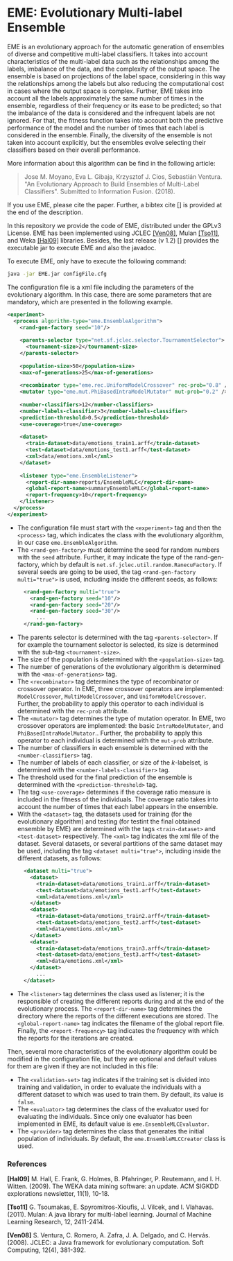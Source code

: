 # EME: Evolutionary Multi-label Ensemble

EME is an evolutionary approach for the automatic generation of ensembles of diverse and competitive multi-label classifiers. It takes into account characteristics of the multi-label data such as the relationships among the labels, imbalance of the data, and the complexity of the output space. The ensemble is based on projections of the label space, considering in this way the relationships among the labels but also reducing the computational cost in cases where the output space is complex. Further, EME takes into account all the labels approximately the same number of times in the ensemble, regardless of their frequency or its ease to be predicted; so that the imbalance of the data is considered and the infrequent labels are not ignored. For that, the fitness function takes into account both the predictive performance of the model and the number of times that each label is considered in the ensemble. Finally, the diversity of the ensemble is not taken into account explicitly, but the ensembles evolve selecting their classifiers based on their overall performance.

More information about this algorithm can be find in the following article:
> Jose M. Moyano, Eva L. Gibaja, Krzysztof J. Cios, Sebastián Ventura. "An Evolutionary Approach to Build Ensembles of Multi-Label Classifiers". Submitted to Information Fusion. (2018).

If you use EME, please cite the paper. Further, a bibtex cite [] is provided at the end of the description.

In this repository we provide the code of EME, distributed under the GPLv3 License. EME has been implemented using JCLEC [[Ven08]](#Ven08), Mulan [[Tso11]](#Tso11), and Weka [[Hal09]](#Hal09)  libraries. Besides, the last release (v 1.2) [] provides the executable jar to execute EME and also the javadoc.

To execute EME, only have to execute the following command:
```sh
java -jar EME.jar configFile.cfg
```

The configuration file is a xml file including the parameters of the evolutionary algorithm. In this case, there are some parameters that are mandatory, which are presented in the following example.

```xml
<experiment>
  <process algorithm-type="eme.EnsembleAlgorithm">
    <rand-gen-factory seed="10"/>
		 
    <parents-selector type="net.sf.jclec.selector.TournamentSelector">
      <tournament-size>2</tournament-size>
    </parents-selector>
		 
    <population-size>50</population-size>
    <max-of-generations>25</max-of-generations>		 
		 
    <recombinator type="eme.rec.UniformModelCrossover" rec-prob="0.8" />
    <mutator type="eme.mut.PhiBasedIntraModelMutator" mut-prob="0.2" />
		 
    <number-classifiers>12</number-classifiers>
    <number-labels-classifier>3</number-labels-classifier>
    <prediction-threshold>0.5</prediction-threshold>
    <use-coverage>true</use-coverage>
		 
    <dataset>
      <train-dataset>data/emotions_train1.arff</train-dataset>
      <test-dataset>data/emotions_test1.arff</test-dataset>
      <xml>data/emotions.xml</xml>
    </dataset>
		
    <listener type="eme.EnsembleListener">
      <report-dir-name>reports/EnsembleMLC</report-dir-name>
      <global-report-name>summaryEnsembleMLC</global-report-name>
      <report-frequency>10</report-frequency>	
    </listener>
  </process>
</experiment>
```

* The configuration file must start with the ```<experiment>``` tag and then the ```<process>``` tag, which indicates the class with the evolutionary algorithm, in our case ```eme.EnsembleAlgorithm```.
* The ```<rand-gen-factory>``` must determine the seed for random numbers with the ```seed``` attribute. Further, it may indicate the type of the rand-gen-factory, which by default is ```net.sf.jclec.util.random.RanecuFactory```. If several seeds are going to be used, the tag ```<rand-gen-factory multi="true">``` is used, including inside the different seeds, as follows:
  ```xml
    <rand-gen-factory multi="true">
	  <rand-gen-factory seed="10"/>
	  <rand-gen-factory seed="20"/>
	  <rand-gen-factory seed="30"/>
	    ...
    </rand-gen-factory>
  ```
* The parents selector is determined with the tag ```<parents-selector>```. If for example the tournament selector is selected, its size is determined with the sub-tag ```<tournament-size>```.
* The size of the population is determined with the ```<population-size>``` tag.
* The number of generations of the evolutionary algorithm is determined with the ```<max-of-generations>``` tag.
* The ```<recombinator>``` tag determines the type of recombinator or crossover operator. In EME, three crossover operators are implemented: ```ModelCrossover```, ```MultiModelCrossover```, and ```UniformModelCrossover```. Further, the probability to apply this operator to each individual is determined with the ```rec-prob``` attribute.
* The ```<mutator>``` tag determines the type of mutation operator. In EME, two crossover operators are implemented: the basic ```IntraModelMutator```, and ```PhiBasedIntraModelMutator```.. Further, the probability to apply this operator to each individual is determined with the ```mut-prob``` attribute.
* The number of classifiers in each ensemble is determined with the ```<number-classifiers>``` tag.
* The number of labels of each classifier, or size of the *k*-labelset, is determined with the ```<number-labels-classifier>``` tag.
* The threshold used for the final prediction of the ensemble is determined with the ```<prediction-threshold>``` tag.
* The tag ```<use-coverage>``` determines if the coverage ratio measure is included in the fitness of the individuals. The coverage ratio takes into account the number of times that each label appears in the ensemble.
* With the ```<dataset>``` tag, the datasets used for training (for the evolutionary algorithm) and testing (for testint the final obtained ensemble by EME) are determined with the tags ```<train-dataset>``` and ```<test-dataset>``` respectively. The ```<xml>``` tag indicates the xml file of the dataset.  Several datasets, or several partitions of the same dataset may be used, including the tag ```<dataset multi="true">```, including inside the different datasets, as follows:
  ```xml
    <dataset multi="true">
      <dataset>
        <train-dataset>data/emotions_train1.arff</train-dataset>
        <test-dataset>data/emotions_test1.arff</test-dataset>
        <xml>data/emotions.xml</xml>
      </dataset>
      <dataset>
        <train-dataset>data/emotions_train2.arff</train-dataset>
        <test-dataset>data/emotions_test2.arff</test-dataset>
        <xml>data/emotions.xml</xml>
      </dataset>
      <dataset>
        <train-dataset>data/emotions_train3.arff</train-dataset>
        <test-dataset>data/emotions_test3.arff</test-dataset>
        <xml>data/emotions.xml</xml>
      </dataset>
        ...
    </dataset>
  ```
* The ```<listener>``` tag determines the class used as listener; it is the responsible of creating the different reports during and at the end of the evolutionary process. The ```<report-dir-name>``` tag determines the directory where the reports of the different executions are stored. The ```<global-report-name>``` tag indicates the filename of the global report file. Finally, the ```<report-frequency>``` tag indicates the frequency with which the reports for the iterations are created.

Then, several more characteristics of the evolutionary algorithm could be modified in the configuration file, but they are optional and default values for them are given if they are not included in this file:
* The ```<validation-set>``` tag  indicates if the training set is divided into training and validation, in order to evaluate the individuals with a different dataset to which was used to train them. By default, its value is ```false```.
* The ```<evaluator>``` tag determines the class of the evaluator used for evaluating the individuals. Since only one evaluator has been implemented in EME, its default value is ```eme.EnsembleMLCEvaluator```.
* The ```<provider>``` tag determines the class that generates the initial population of individuals. By default, the ```eme.EnsembleMLCCreator``` class is used.

### References

<a name="Hal09"></a>**[Hal09]** M. Hall, E. Frank, G. Holmes, B. Pfahringer, P. Reutemann, and I. H. Witten. (2009). The WEKA data mining software: an update. ACM SIGKDD explorations newsletter, 11(1), 10-18.

<a name="Tso11"></a>**[Tso11]** G. Tsoumakas, E. Spyromitros-Xioufis, J. Vilcek, and I. Vlahavas. (2011). Mulan: A java library for multi-label learning. Journal of Machine Learning Research, 12, 2411-2414.

<a name="Ven08"></a>**[Ven08]** S. Ventura, C. Romero, A. Zafra, J. A. Delgado, and C. Hervás. (2008). JCLEC: a Java framework for evolutionary computation. Soft Computing, 12(4), 381-392.